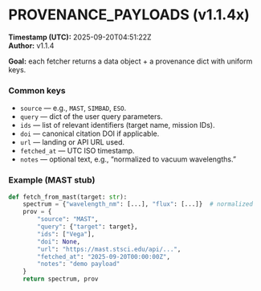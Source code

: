 # PROVENANCE_PAYLOADS (v1.1.4x)
**Timestamp (UTC):** 2025-09-20T04:51:22Z  
**Author:** v1.1.4

**Goal:** each fetcher returns a data object + a provenance dict with uniform keys.

### Common keys
- `source` — e.g., `MAST`, `SIMBAD`, `ESO`.
- `query` — dict of the user query parameters.
- `ids` — list of relevant identifiers (target name, mission IDs).
- `doi` — canonical citation DOI if applicable.
- `url` — landing or API URL used.
- `fetched_at` — UTC ISO timestamp.
- `notes` — optional text, e.g., “normalized to vacuum wavelengths.”

### Example (MAST stub)
```python
def fetch_from_mast(target: str):
    spectrum = {"wavelength_nm": [...], "flux": [...]}  # normalized
    prov = {
        "source": "MAST",
        "query": {"target": target},
        "ids": ["Vega"],
        "doi": None,
        "url": "https://mast.stsci.edu/api/...",
        "fetched_at": "2025-09-20T00:00:00Z",
        "notes": "demo payload"
    }
    return spectrum, prov
```
